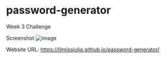 # password-generator
Week 3 Challenge

Screenshot
![image](https://github.com/lilmissjulia/password-generator/assets/133216283/db17613d-71ff-4aa5-aa42-2f3f3bd3954f)

Website URL: https://lilmissjulia.github.io/password-generator/ 
